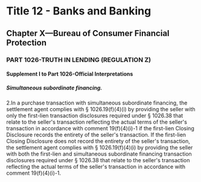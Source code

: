 
# Title 12 - Banks and Banking
## Chapter X—Bureau of Consumer Financial Protection
### PART 1026-TRUTH IN LENDING (REGULATION Z)
#### Supplement I to Part 1026-Official Interpretations
##### Simultaneous subordinate financing.

2.In a purchase transaction with simultaneous subordinate financing, the settlement agent complies with § 1026.19(f)(4)(i) by providing the seller with only the first-lien transaction disclosures required under § 1026.38 that relate to the seller's transaction reflecting the actual terms of the seller's transaction in accordance with comment 19(f)(4)(i)-1 if the first-lien Closing Disclosure records the entirety of the seller's transaction. If the first-lien Closing Disclosure does not record the entirety of the seller's transaction, the settlement agent complies with § 1026.19(f)(4)(i) by providing the seller with both the first-lien and simultaneous subordinate financing transaction disclosures required under § 1026.38 that relate to the seller's transaction reflecting the actual terms of the seller's transaction in accordance with comment 19(f)(4)(i)-1.
